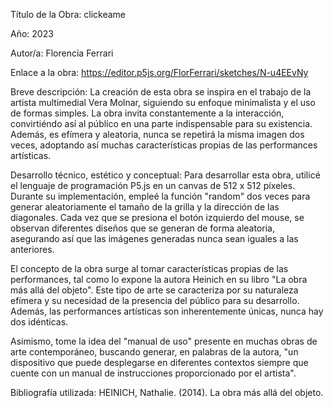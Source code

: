 Título de la Obra: clickeame

Año: 2023

Autor/a: Florencia Ferrari

Enlace a la obra: https://editor.p5js.org/FlorFerrari/sketches/N-u4EEvNy

Breve descripción:
La creación de esta obra se inspira en el trabajo de la artista multimedial Vera Molnar, siguiendo su enfoque minimalista y el uso de formas simples. La obra invita constantemente a la interacción, convirtiéndo así al público en una parte indispensable para su existencia. Además, es efímera y aleatoria, nunca se repetirá la misma imagen dos veces, adoptando así muchas características propias de las performances artísticas.

Desarrollo técnico, estético y conceptual:
Para desarrollar esta obra, utilicé el lenguaje de programación P5.js en un canvas de 512 x 512 píxeles. Durante su implementación, empleé la función "random" dos veces para generar aleatoriamente el tamaño de la grilla y la dirección de las diagonales. Cada vez que se presiona el botón izquierdo del mouse, se observan diferentes diseños que se generan de forma aleatoria, asegurando así que las imágenes generadas nunca sean iguales a las anteriores.

El concepto de la obra surge al tomar características propias de las performances, tal como lo expone la autora Heinich en su libro "La obra más allá del objeto". Este tipo de arte se caracteriza por su naturaleza efímera y su necesidad de la presencia del público para su desarrollo. Además, las performances artísticas son inherentemente únicas, nunca hay dos idénticas.

Asimismo, tome la idea del "manual de uso" presente en muchas obras de arte contemporáneo, buscando generar, en palabras de la autora, "un dispositivo que puede desplegarse en diferentes contextos siempre que cuente con un manual de instrucciones proporcionado por el artista".

Bibliografía utilizada:
HEINICH, Nathalie. (2014). La obra más allá del objeto.